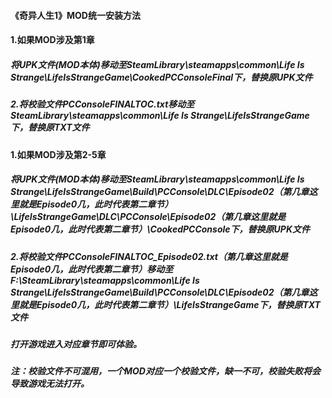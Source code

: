 #### 《奇异人生1》MOD统一安装方法
#### 1.如果MOD涉及第1章
##### 将UPK文件(MOD本体)移动至SteamLibrary\steamapps\common\Life Is Strange\LifeIsStrangeGame\CookedPCConsoleFinal下，替换原UPK文件
##### 2.将校验文件PCConsoleFINALTOC.txt移动至SteamLibrary\steamapps\common\Life Is Strange\LifeIsStrangeGame下，替换原TXT文件
#### 1.如果MOD涉及第2-5章
##### 将UPK文件(MOD本体)移动至SteamLibrary\steamapps\common\Life Is Strange\LifeIsStrangeGame\Build\PCConsole\DLC\Episode02（第几章这里就是Episode0几，此时代表第二章节）\LifeIsStrangeGame\DLC\PCConsole\Episode02（第几章这里就是Episode0几，此时代表第二章节）\CookedPCConsole下，替换原UPK文件
##### 2.将校验文件PCConsoleFINALTOC_Episode02.txt（第几章这里就是Episode0几，此时代表第二章节）移动至F:\SteamLibrary\steamapps\common\Life Is Strange\LifeIsStrangeGame\Build\PCConsole\DLC\Episode02（第几章这里就是Episode0几，此时代表第二章节）\LifeIsStrangeGame下，替换原TXT文件
##### 打开游戏进入对应章节即可体验。
##### 注：校验文件不可混用，一个MOD对应一个校验文件，缺一不可，校验失败将会导致游戏无法打开。
